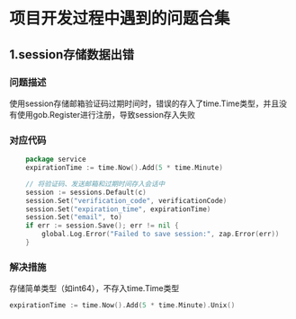 # 项目开发过程中遇到的问题合集
## 1.session存储数据出错
### 问题描述
使用session存储邮箱验证码过期时间时，错误的存入了time.Time类型，并且没有使用gob.Register进行注册，导致session存入失败
### 对应代码
```go
    package service
    expirationTime := time.Now().Add(5 * time.Minute)

	// 将验证码、发送邮箱和过期时间存入会话中
	session := sessions.Default(c)
	session.Set("verification_code", verificationCode)
	session.Set("expiration_time", expirationTime)
	session.Set("email", to)
	if err := session.Save(); err != nil {
		global.Log.Error("Failed to save session:", zap.Error(err))
	}
```
### 解决措施
存储简单类型（如int64），不存入time.Time类型
```go
expirationTime := time.Now().Add(5 * time.Minute).Unix()
```
